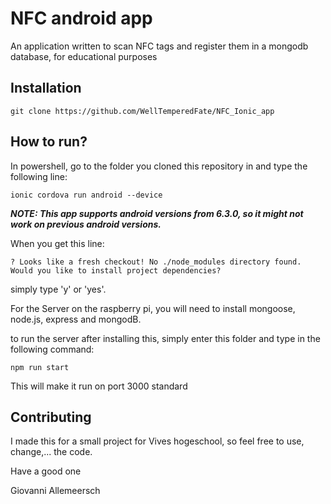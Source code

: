 NFC android app
=========

An application written to scan NFC tags and register them in a mongodb database, for educational purposes

## Installation

  `git clone https://github.com/WellTemperedFate/NFC_Ionic_app`

## How to run?

In powershell, go to the folder you cloned this repository in and type the following line:

  `ionic cordova run android --device`

***NOTE: This app supports android versions from 6.3.0, so it might not work on previous android versions.***

When you get this line: 

  `? Looks like a fresh checkout! No ./node_modules directory found. Would you like to install project dependencies?`

simply type 'y' or 'yes'.

For the Server on the raspberry pi, you will need to install mongoose, node.js, express and mongodB.

to run the server after installing this, simply enter this folder and type in the following command:

   `npm run start`

This will make it run on port 3000 standard

## Contributing

I made this for a small project for Vives hogeschool, so feel free to use, change,... the code.

Have a good one

Giovanni Allemeersch
